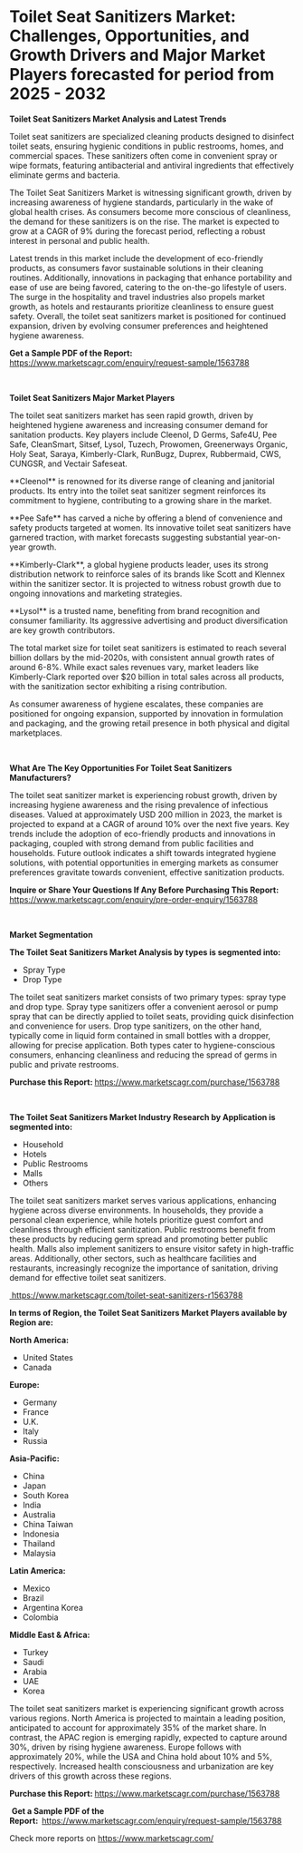 <p><h1>Toilet Seat Sanitizers Market: Challenges, Opportunities, and Growth Drivers and Major Market Players forecasted for period from 2025 - 2032</h1></p><p><strong>Toilet Seat Sanitizers Market Analysis and Latest Trends</strong></p>
<p><p>Toilet seat sanitizers are specialized cleaning products designed to disinfect toilet seats, ensuring hygienic conditions in public restrooms, homes, and commercial spaces. These sanitizers often come in convenient spray or wipe formats, featuring antibacterial and antiviral ingredients that effectively eliminate germs and bacteria.</p><p>The Toilet Seat Sanitizers Market is witnessing significant growth, driven by increasing awareness of hygiene standards, particularly in the wake of global health crises. As consumers become more conscious of cleanliness, the demand for these sanitizers is on the rise. The market is expected to grow at a CAGR of 9% during the forecast period, reflecting a robust interest in personal and public health.</p><p>Latest trends in this market include the development of eco-friendly products, as consumers favor sustainable solutions in their cleaning routines. Additionally, innovations in packaging that enhance portability and ease of use are being favored, catering to the on-the-go lifestyle of users. The surge in the hospitality and travel industries also propels market growth, as hotels and restaurants prioritize cleanliness to ensure guest safety. Overall, the toilet seat sanitizers market is positioned for continued expansion, driven by evolving consumer preferences and heightened hygiene awareness.</p></p>
<p><strong>Get a Sample PDF of the Report:&nbsp;</strong> <a href="https://www.marketscagr.com/enquiry/request-sample/1563788?utm_campaign=2113&utm_medium=2&utm_source=Github&utm_content=ia&utm_term=08022025&utm_id=toilet-seat-sanitizers">https://www.marketscagr.com/enquiry/request-sample/1563788</a></p>
<p>&nbsp;</p>
<p><strong>Toilet Seat Sanitizers Major Market Players</strong></p>
<p><p>The toilet seat sanitizers market has seen rapid growth, driven by heightened hygiene awareness and increasing consumer demand for sanitation products. Key players include Cleenol, D Germs, Safe4U, Pee Safe, CleanSmart, Sitsef, Lysol, Tuzech, Prowomen, Greenerways Organic, Holy Seat, Saraya, Kimberly-Clark, RunBugz, Duprex, Rubbermaid, CWS, CUNGSR, and Vectair Safeseat.</p><p>**Cleenol** is renowned for its diverse range of cleaning and janitorial products. Its entry into the toilet seat sanitizer segment reinforces its commitment to hygiene, contributing to a growing share in the market. </p><p>**Pee Safe** has carved a niche by offering a blend of convenience and safety products targeted at women. Its innovative toilet seat sanitizers have garnered traction, with market forecasts suggesting substantial year-on-year growth.</p><p>**Kimberly-Clark**, a global hygiene products leader, uses its strong distribution network to reinforce sales of its brands like Scott and Klennex within the sanitizer sector. It is projected to witness robust growth due to ongoing innovations and marketing strategies.</p><p>**Lysol** is a trusted name, benefiting from brand recognition and consumer familiarity. Its aggressive advertising and product diversification are key growth contributors.</p><p>The total market size for toilet seat sanitizers is estimated to reach several billion dollars by the mid-2020s, with consistent annual growth rates of around 6-8%. While exact sales revenues vary, market leaders like Kimberly-Clark reported over $20 billion in total sales across all products, with the sanitization sector exhibiting a rising contribution.</p><p>As consumer awareness of hygiene escalates, these companies are positioned for ongoing expansion, supported by innovation in formulation and packaging, and the growing retail presence in both physical and digital marketplaces.</p></p>
<p>&nbsp;</p>
<p><strong>What Are The Key Opportunities For Toilet Seat Sanitizers Manufacturers?</strong></p>
<p><p>The toilet seat sanitizer market is experiencing robust growth, driven by increasing hygiene awareness and the rising prevalence of infectious diseases. Valued at approximately USD 200 million in 2023, the market is projected to expand at a CAGR of around 10% over the next five years. Key trends include the adoption of eco-friendly products and innovations in packaging, coupled with strong demand from public facilities and households. Future outlook indicates a shift towards integrated hygiene solutions, with potential opportunities in emerging markets as consumer preferences gravitate towards convenient, effective sanitization products.</p></p>
<p><strong>Inquire or Share Your Questions If Any Before Purchasing This Report:</strong> <a href="https://www.marketscagr.com/enquiry/pre-order-enquiry/1563788?utm_campaign=2113&utm_medium=2&utm_source=Github&utm_content=ia&utm_term=08022025&utm_id=toilet-seat-sanitizers">https://www.marketscagr.com/enquiry/pre-order-enquiry/1563788</a></p>
<p>&nbsp;</p>
<p><strong>Market Segmentation</strong></p>
<p><strong>The Toilet Seat Sanitizers Market Analysis by types is segmented into:</strong></p>
<p><ul><li>Spray Type</li><li>Drop Type</li></ul></p>
<p><p>The toilet seat sanitizers market consists of two primary types: spray type and drop type. Spray type sanitizers offer a convenient aerosol or pump spray that can be directly applied to toilet seats, providing quick disinfection and convenience for users. Drop type sanitizers, on the other hand, typically come in liquid form contained in small bottles with a dropper, allowing for precise application. Both types cater to hygiene-conscious consumers, enhancing cleanliness and reducing the spread of germs in public and private restrooms.</p></p>
<p><strong>Purchase this Report:&nbsp;</strong><a href="https://www.marketscagr.com/purchase/1563788?utm_campaign=2113&utm_medium=2&utm_source=Github&utm_content=ia&utm_term=08022025&utm_id=toilet-seat-sanitizers">https://www.marketscagr.com/purchase/1563788</a></p>
<p>&nbsp;</p>
<p><strong>The Toilet Seat Sanitizers Market Industry Research by Application is segmented into:</strong></p>
<p><ul><li>Household</li><li>Hotels</li><li>Public Restrooms</li><li>Malls</li><li>Others</li></ul></p>
<p><p>The toilet seat sanitizers market serves various applications, enhancing hygiene across diverse environments. In households, they provide a personal clean experience, while hotels prioritize guest comfort and cleanliness through efficient sanitization. Public restrooms benefit from these products by reducing germ spread and promoting better public health. Malls also implement sanitizers to ensure visitor safety in high-traffic areas. Additionally, other sectors, such as healthcare facilities and restaurants, increasingly recognize the importance of sanitation, driving demand for effective toilet seat sanitizers.</p></p>
<p><a href="https://www.marketscagr.com/toilet-seat-sanitizers-r1563788?utm_campaign=2113&utm_medium=2&utm_source=Github&utm_content=ia&utm_term=08022025&utm_id=toilet-seat-sanitizers">&nbsp;https://www.marketscagr.com/toilet-seat-sanitizers-r1563788</a></p>
<p><strong>In terms of Region, the Toilet Seat Sanitizers Market Players available by Region are:</strong></p>
<p>
    <p> <strong> North America: </strong>
        <ul>
            <li>United States</li>
            <li>Canada</li>
        </ul>
        </p> 
    <p> <strong> Europe: </strong>
        <ul>
            <li>Germany</li>
            <li>France</li>
            <li>U.K.</li>
            <li>Italy</li>
            <li>Russia</li>
        </ul>
        </p> 
    <p> <strong> Asia-Pacific: </strong>
        <ul>
            <li>China</li>
            <li>Japan</li>
            <li>South Korea</li>
            <li>India</li>
            <li>Australia</li>
            <li>China Taiwan</li>
            <li>Indonesia</li>
            <li>Thailand</li>
            <li>Malaysia</li>
        </ul>
        </p> 
    <p> <strong> Latin America: </strong>
        <ul>
            <li>Mexico</li>
            <li>Brazil</li>
            <li>Argentina Korea</li>
            <li>Colombia</li>
        </ul>
        </p> 
    <p> <strong> Middle East & Africa: </strong>
        <ul>
            <li>Turkey</li>
            <li>Saudi</li>
            <li>Arabia</li>
            <li>UAE</li>
            <li>Korea</li>
        </ul>
    </p>
    </p>
<p><p>The toilet seat sanitizers market is experiencing significant growth across various regions. North America is projected to maintain a leading position, anticipated to account for approximately 35% of the market share. In contrast, the APAC region is emerging rapidly, expected to capture around 30%, driven by rising hygiene awareness. Europe follows with approximately 20%, while the USA and China hold about 10% and 5%, respectively. Increased health consciousness and urbanization are key drivers of this growth across these regions.</p></p>
<p><strong>Purchase this Report: </strong><a href="https://www.marketscagr.com/purchase/1563788?utm_campaign=2113&utm_medium=2&utm_source=Github&utm_content=ia&utm_term=08022025&utm_id=toilet-seat-sanitizers">https://www.marketscagr.com/purchase/1563788</a></p>
<p>&nbsp;<strong>Get a Sample PDF of the Report:&nbsp;&nbsp;</strong><a href="https://www.marketscagr.com/enquiry/request-sample/1563788?utm_campaign=2113&utm_medium=2&utm_source=Github&utm_content=ia&utm_term=08022025&utm_id=toilet-seat-sanitizers">https://www.marketscagr.com/enquiry/request-sample/1563788</a></p>
<p><strong></strong></p>
<p>Check more reports on <a href="https://www.marketscagr.com/?utm_campaign=2113&utm_medium=2&utm_source=Github&utm_content=ia&utm_term=08022025&utm_id=toilet-seat-sanitizers">https://www.marketscagr.com/</a></p>